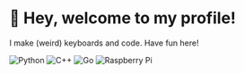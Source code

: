 # 👋 Hey, welcome to my profile!

I make (weird) keyboards and code.
Have fun here!

![Python](https://img.shields.io/badge/python-3670A0?style=for-the-badge&logo=python&logoColor=ffdd54)
![C++](https://img.shields.io/badge/c++-%2300599C.svg?style=for-the-badge&logo=c%2B%2B&logoColor=white)
![Go](https://img.shields.io/badge/go-%2300ADD8.svg?style=for-the-badge&logo=go&logoColor=white)
![Raspberry Pi](https://img.shields.io/badge/-Raspberry_Pi-C51A4A?style=for-the-badge&logo=Raspberry-Pi)
